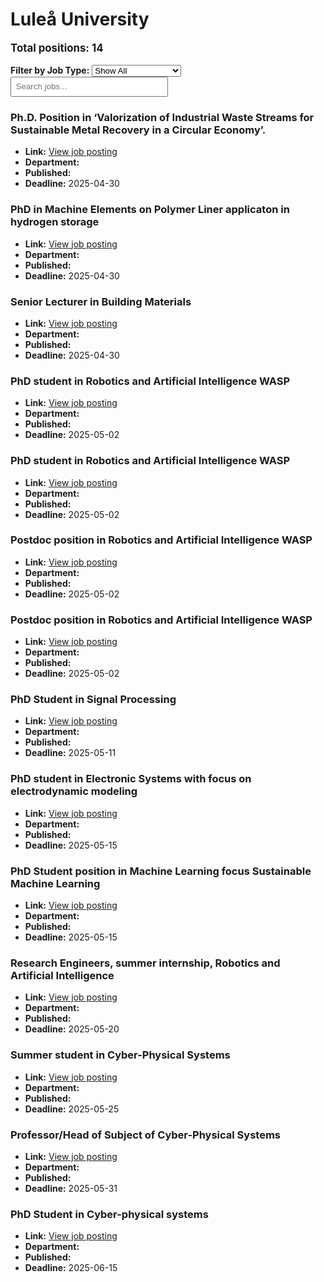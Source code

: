 # Luleå University
<p style="font-size: 1.2em; font-weight: bold;">Total positions: 14</p>


<div id="filters" style="margin: 1em 0;">
  <label for="filterType"><strong>Filter by Job Type:</strong></label>
  <select id="filterType" style="margin-right: 1em;">
    <option value="">Show All</option>
    <option value="PhD">PhD</option>
    <option value="Postdoc/Researcher">Postdoc/Researcher</option>
    <option value="Lecturer/Professor">Lecturer/Professor</option>
    <option value="Research Engineer">Research Engineer</option>    
    <option value="Other">Other</option>
  </select>
  <input type="text" id="jobFilter" placeholder="Search jobs..." style="padding: 0.5em; width: 50%;">
</div>

<div id="jobList">
<div class="job" data-type="None" style="margin-bottom: 1.5em;">

</div>

<div class="job" data-type="Other" style="margin-bottom: 1.5em;">
<h3>Ph.D. Position in ‘Valorization of Industrial Waste Streams for Sustainable Metal Recovery in a Circular Economy’.</h3>

- **Link:** [View job posting](https://www.ltu.se/en/about-ltu/work-at-ltu/vacant-positions#item-8996)
- **Department:** 
- **Published:** 
- **Deadline:** 2025-04-30

</div>

<div class="job" data-type="PhD" style="margin-bottom: 1.5em;">
<h3>PhD in Machine Elements on Polymer Liner applicaton in hydrogen storage</h3>

- **Link:** [View job posting](https://www.ltu.se/en/about-ltu/work-at-ltu/vacant-positions#item-8957)
- **Department:** 
- **Published:** 
- **Deadline:** 2025-04-30

</div>

<div class="job" data-type="Lecturer/Professor" style="margin-bottom: 1.5em;">
<h3>Senior Lecturer in Building Materials</h3>

- **Link:** [View job posting](https://www.ltu.se/en/about-ltu/work-at-ltu/vacant-positions#item-9005)
- **Department:** 
- **Published:** 
- **Deadline:** 2025-04-30

</div>

<div class="job" data-type="PhD" style="margin-bottom: 1.5em;">
<h3>PhD student in Robotics and Artificial Intelligence WASP</h3>

- **Link:** [View job posting](https://www.ltu.se/en/about-ltu/work-at-ltu/vacant-positions#item-8982)
- **Department:** 
- **Published:** 
- **Deadline:** 2025-05-02

</div>

<div class="job" data-type="PhD" style="margin-bottom: 1.5em;">
<h3>PhD student in Robotics and Artificial Intelligence WASP</h3>

- **Link:** [View job posting](https://www.ltu.se/en/about-ltu/work-at-ltu/vacant-positions#item-8986)
- **Department:** 
- **Published:** 
- **Deadline:** 2025-05-02

</div>

<div class="job" data-type="Postdoc/Researcher" style="margin-bottom: 1.5em;">
<h3>Postdoc position in Robotics and Artificial Intelligence WASP</h3>

- **Link:** [View job posting](https://www.ltu.se/en/about-ltu/work-at-ltu/vacant-positions#item-8991)
- **Department:** 
- **Published:** 
- **Deadline:** 2025-05-02

</div>

<div class="job" data-type="Postdoc/Researcher" style="margin-bottom: 1.5em;">
<h3>Postdoc position in Robotics and Artificial Intelligence WASP</h3>

- **Link:** [View job posting](https://www.ltu.se/en/about-ltu/work-at-ltu/vacant-positions#item-8993)
- **Department:** 
- **Published:** 
- **Deadline:** 2025-05-02

</div>

<div class="job" data-type="PhD" style="margin-bottom: 1.5em;">
<h3>PhD Student in Signal Processing</h3>

- **Link:** [View job posting](https://www.ltu.se/en/about-ltu/work-at-ltu/vacant-positions#item-8973)
- **Department:** 
- **Published:** 
- **Deadline:** 2025-05-11

</div>

<div class="job" data-type="PhD" style="margin-bottom: 1.5em;">
<h3>PhD student in Electronic Systems with focus on electrodynamic modeling</h3>

- **Link:** [View job posting](https://www.ltu.se/en/about-ltu/work-at-ltu/vacant-positions#item-9055)
- **Department:** 
- **Published:** 
- **Deadline:** 2025-05-15

</div>

<div class="job" data-type="PhD" style="margin-bottom: 1.5em;">
<h3>PhD Student position in Machine Learning focus Sustainable Machine Learning</h3>

- **Link:** [View job posting](https://www.ltu.se/en/about-ltu/work-at-ltu/vacant-positions#item-9028)
- **Department:** 
- **Published:** 
- **Deadline:** 2025-05-15

</div>

<div class="job" data-type="Research Engineer" style="margin-bottom: 1.5em;">
<h3>Research Engineers, summer internship, Robotics and Artificial Intelligence</h3>

- **Link:** [View job posting](https://www.ltu.se/en/about-ltu/work-at-ltu/vacant-positions#item-9013)
- **Department:** 
- **Published:** 
- **Deadline:** 2025-05-20

</div>

<div class="job" data-type="Other" style="margin-bottom: 1.5em;">
<h3>Summer student in Cyber-Physical Systems</h3>

- **Link:** [View job posting](https://www.ltu.se/en/about-ltu/work-at-ltu/vacant-positions#item-9073)
- **Department:** 
- **Published:** 
- **Deadline:** 2025-05-25

</div>

<div class="job" data-type="Lecturer/Professor" style="margin-bottom: 1.5em;">
<h3>​​Professor/Head of Subject of Cyber-Physical Systems​</h3>

- **Link:** [View job posting](https://www.ltu.se/en/about-ltu/work-at-ltu/vacant-positions#item-8922)
- **Department:** 
- **Published:** 
- **Deadline:** 2025-05-31

</div>

<div class="job" data-type="PhD" style="margin-bottom: 1.5em;">
<h3>PhD Student in Cyber-physical systems</h3>

- **Link:** [View job posting](https://www.ltu.se/en/about-ltu/work-at-ltu/vacant-positions#item-9076)
- **Department:** 
- **Published:** 
- **Deadline:** 2025-06-15
</div></div>

<script>
document.addEventListener("DOMContentLoaded", function () {
  const typeSelect = document.getElementById('filterType');
  const textInput = document.getElementById('jobFilter');
  const jobBlocks = document.querySelectorAll('.job');

  function updateDisplay() {
    const selected = typeSelect.value.toLowerCase();
    const query = textInput.value.toLowerCase();

    jobBlocks.forEach(job => {
      const jobType = (job.dataset.type || "").toLowerCase();
      const matchesType = !selected || jobType === selected;
      const matchesQuery = job.textContent.toLowerCase().includes(query);
      job.style.display = (matchesType && matchesQuery) ? '' : 'none';
    });
  }

  typeSelect.addEventListener('change', updateDisplay);
  textInput.addEventListener('input', updateDisplay);
});
</script>
